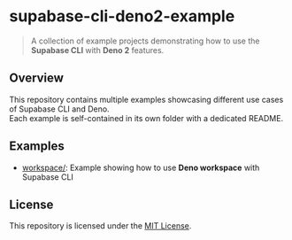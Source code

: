 # supabase-cli-deno2-example

> A collection of example projects demonstrating how to use the **Supabase CLI** with **Deno 2** features.

## Overview

This repository contains multiple examples showcasing different use cases of Supabase CLI and Deno.  
Each example is self-contained in its own folder with a dedicated README.

## Examples

- [workspace/](workspace/README.md): Example showing how to use **Deno workspace** with Supabase CLI

## License

This repository is licensed under the [MIT License](LICENSE).
